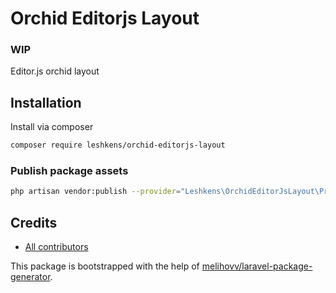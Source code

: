 # Orchid Editorjs Layout

### **WIP**

Editor.js orchid layout

## Installation

Install via composer
```bash
composer require leshkens/orchid-editorjs-layout
```

### Publish package assets

```bash
php artisan vendor:publish --provider="Leshkens\OrchidEditorJsLayout\Providers\ServiceProvider"
```

## Credits

- [All contributors](https://github.com/Leshkens/orchid-editorjs-layout/graphs/contributors)

This package is bootstrapped with the help of
[melihovv/laravel-package-generator](https://github.com/melihovv/laravel-package-generator).
